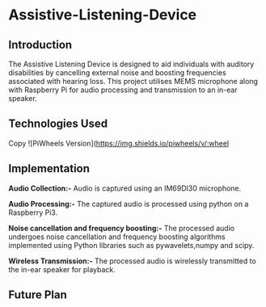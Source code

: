 # Assistive-Listening-Device
## Introduction
The Assistive Listening Device is designed to aid individuals with auditory disabilities by cancelling external noise and boosting frequencies associated with hearing loss. This project utilises MEMS microphone along with Raspberry Pi for audio processing and transmission to an in-ear speaker.
## Technologies Used
Copy
![PiWheels Version](https://img.shields.io/piwheels/v/:wheel
## Implementation 
 **Audio Collection:-**
Audio is captured using an IM69DI30 microphone.

**Audio Processing:-**
The captured audio is processed using python on a Raspberry Pi3.

**Noise cancellation and frequency boosting:-** The processed audio undergoes noise cancellation and frequency boosting algorithms implemented using Python libraries such as pywavelets,numpy and scipy.

**Wireless Transmission:-** 
The processed audio is wirelessly transmitted to the in-ear speaker for playback.
## Future Plan


